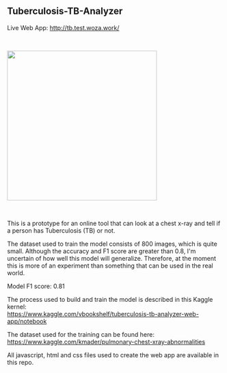 
## Tuberculosis-TB-Analyzer


Live Web App: http://tb.test.woza.work/

<br>

<img src="http://tb.test.woza.work/assets/tb_sample.png" width="350"></img>

<br>

This is a prototype for an online tool that can look at a chest x-ray and tell if a person has Tuberculosis (TB) or not. 

The dataset used to train the model consists of 800 images, which is quite small. Although the accuracy and F1 score are greater than 0.8, I'm uncertain of how well this model will generalize. Therefore, at the moment this is more of an experiment than something that can be used in the real world.

Model F1 score: 0.81

The process used to build and train the model is described in this Kaggle kernel:<br>
https://www.kaggle.com/vbookshelf/tuberculosis-tb-analyzer-web-app/notebook

The dataset used for the training can be found here:<br>
https://www.kaggle.com/kmader/pulmonary-chest-xray-abnormalities

All javascript, html and css files used to create the web app are available in this repo.
